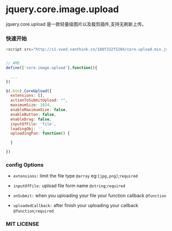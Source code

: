 # jquery.core.image.upload 

jquery.core.upload  是一款轻量级图片以及裁剪插件,支持无刷新上传。

### 快速开始

```js
<script src="http://s1.vued.vanthink.cn/188f332f5204/core.upload.min.js"></script>


// AMD
define(['core.image.upload'],function(){

  ...
})

$(.btn).CoreUpload({
  extensions: [],
  actionToSubmitUpload: "",
  maximumSize: 1024,
  enableMaximumSize: false,
  enableButton: false,
  enableDrag: false,
  inputOfFile: 'file',
  loadingObj: '',
  uploadingFun: function() {

  }

})


```

### config Options

+ `extensions:` limit the file type `@array` eg:`[jpg,png]`;`required`

+ `inputOfFile:` upload file form name `@string`;`required`

+ `onSubmit:` when you uploading your file your function callback `@function`

+ `uploadedCallback:` after finish your uploading your callback `@function`;`required`


### MIT LICENSE